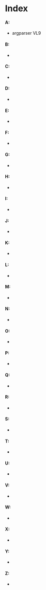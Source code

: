 # Index

#### A:
* argparser VL9

#### B:
* 

#### C:
* 

#### D:
* 

#### E:
* 

#### F:
* 

#### G:
* 

#### H:
* 

#### I:
* 

#### J:
* 

#### K:
* 

#### L:
* 

#### M:
* 

#### N:
* 

#### O:
* 

#### P:
* 

#### Q:
* 

#### R:
* 

#### S:
* 

#### T:
* 

#### U:
* 

#### V:
* 

#### W:
* 

#### X:
* 

#### Y:
* 

#### Z:
* 

